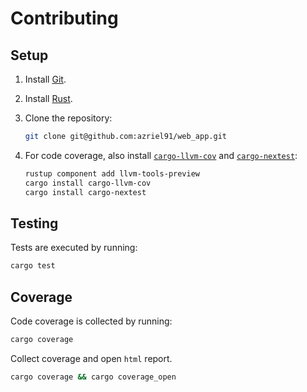 # Contributing

## Setup

1. Install [Git](https://git-scm.com/).
2. Install [Rust](https://rustup.rs/).
3. Clone the repository:

    ```bash
    git clone git@github.com:azriel91/web_app.git
    ```

4. For code coverage, also install [`cargo-llvm-cov`](https://github.com/taiki-e/cargo-llvm-cov) and [`cargo-nextest`](https://github.com/nextest-rs/nextest):

    ```bash
    rustup component add llvm-tools-preview
    cargo install cargo-llvm-cov
    cargo install cargo-nextest
    ```


## Testing

Tests are executed by running:

```bash
cargo test
```


## Coverage

Code coverage is collected by running:

```bash
cargo coverage
```

Collect coverage and open `html` report.

```bash
cargo coverage && cargo coverage_open
```
